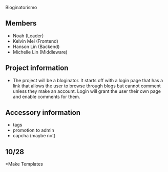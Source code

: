 Bloginatorismo

## Members
* Noah (Leader)
* Kelvin Mei (Frontend)
* Hanson Lin (Backend)
* Michelle Lin (Middleware)

## Project information
* The project will be a bloginator. It starts off with a login page that has a link that allows the user to browse through blogs but cannot comment unless they make an account. Login will grant the user their own page and enable comments for them. 

## Accessory information
* tags
* promotion to admin
* capcha (maybe not)

## 10/28
*Make Templates